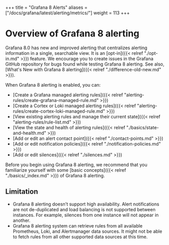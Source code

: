 +++
title = "Grafana 8 Alerts"
aliases = ["/docs/grafana/latest/alerting/metrics/"]
weight = 113
+++

# Overview of Grafana 8 alerting

Grafana 8.0 has new and improved alerting that centralizes alerting information in a single, searchable view. It is an [opt-in]({{< relref "./opt-in.md" >}}) feature. We encourage you to create issues in the Grafana GitHub repository for bugs found while testing Grafana 8 alerting. See also, [What's New with Grafana 8 alerting]({{< relref "./difference-old-new.md" >}}).

When Grafana 8 alerting is enabled, you can:

- [Create a Grafana managed alerting rules]({{< relref "alerting-rules/create-grafana-managed-rule.md" >}})
- [Create a Cortex or Loki managed alerting rules]({{< relref "alerting-rules/create-cortex-loki-managed-rule.md" >}})
- [View existing alerting rules and manage their current state]({{< relref "alerting-rules/rule-list.md" >}})
- [View the state and health of alerting rules]({{< relref "./basics/state-and-health.md" >}})
- [Add or edit an alert contact point]({{< relref "./contact-points.md" >}})
- [Add or edit notification policies]({{< relref "./notification-policies.md" >}})
- [Add or edit silences]({{< relref "./silences.md" >}})

Before you begin using Grafana 8 alerting, we recommend that you familiarize yourself with some [basic concepts]({{< relref "./basics/_index.md" >}}) of Grafana 8 alerting.

## Limitation

- Grafana 8 alerting doesn’t support high availability. Alert notifications are not de-duplicated and load balancing is not supported between instances. For example, silences from one instance will not appear in another.
- Grafana 8 alerting system can retrieve rules from all available Prometheus, Loki, and Alertmanager data sources. It might not be able to fetch rules from all other supported data sources at this time.
